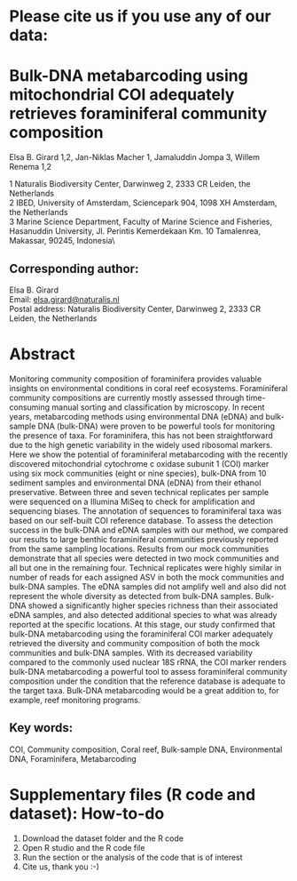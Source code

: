 # Please cite us if you use any of our data: 


# Bulk-DNA metabarcoding using mitochondrial COI adequately retrieves foraminiferal community composition

Elsa B. Girard 1,2, Jan-Niklas Macher 1, Jamaluddin Jompa 3, Willem Renema 1,2

1 Naturalis Biodiversity Center, Darwinweg 2, 2333 CR Leiden, the Netherlands\
2 IBED, University of Amsterdam, Sciencepark 904, 1098 XH Amsterdam, the Netherlands\
3 Marine Science Department, Faculty of Marine Science and Fisheries, Hasanuddin University, Jl. Perintis Kemerdekaan Km. 10 Tamalenrea, Makassar, 90245, Indonesia\

## Corresponding author: 
Elsa B. Girard\
Email: elsa.girard@naturalis.nl\
Postal address: Naturalis Biodiversity Center, Darwinweg 2, 2333 CR Leiden, the Netherlands


# Abstract

Monitoring community composition of foraminifera provides valuable insights on environmental conditions in coral reef ecosystems. Foraminiferal community compositions are currently mostly assessed through time-consuming manual sorting and classification by microscopy. In recent years, metabarcoding methods using environmental DNA (eDNA) and bulk-sample DNA (bulk-DNA) were proven to be powerful tools for monitoring the presence of taxa. For foraminifera, this has not been straightforward due to the high genetic variability in the widely used ribosomal markers. Here we show the potential of foraminiferal metabarcoding with the recently discovered mitochondrial cytochrome c oxidase subunit 1 (COI) marker using six mock communities (eight or nine species), bulk-DNA from 10 sediment samples and environmental DNA (eDNA) from their ethanol preservative. Between three and seven technical replicates per sample were sequenced on a Illumina MiSeq to check for amplification and sequencing biases. The annotation of sequences to foraminiferal taxa was based on our self-built COI reference database. To assess the detection success in the bulk-DNA and eDNA samples with our method, we compared our results to large benthic foraminiferal communities previously reported from the same sampling locations. Results from our mock communities demonstrate that all species were detected in two mock communities and all but one in the remaining four. Technical replicates were highly similar in number of reads for each assigned ASV in both the mock communities and  bulk-DNA samples. The eDNA samples did not amplify well and also did not represent the whole diversity as detected from bulk-DNA samples. Bulk-DNA showed a significantly higher species richness than their associated eDNA samples, and also detected additional species to what was already reported at the specific locations. At this stage, our study confirmed that bulk-DNA metabarcoding using the foraminiferal COI marker adequately retrieved the diversity and community composition of both the mock communities and bulk-DNA samples. With its decreased variability compared to the commonly used nuclear 18S rRNA, the COI marker renders bulk-DNA metabarcoding a powerful tool to assess foraminiferal community composition under the condition that the reference database is adequate to the target taxa. Bulk-DNA metabarcoding would be a great addition to, for example, reef monitoring programs.


## Key words: 
COI, Community composition, Coral reef, Bulk-sample DNA, Environmental DNA, Foraminifera, Metabarcoding

# Supplementary files (R code and dataset): How-to-do
1. Download the dataset folder and the R code
2. Open R studio and the R code file
3. Run the section or the analysis of the code that is of interest
4. Cite us, thank you :-)
